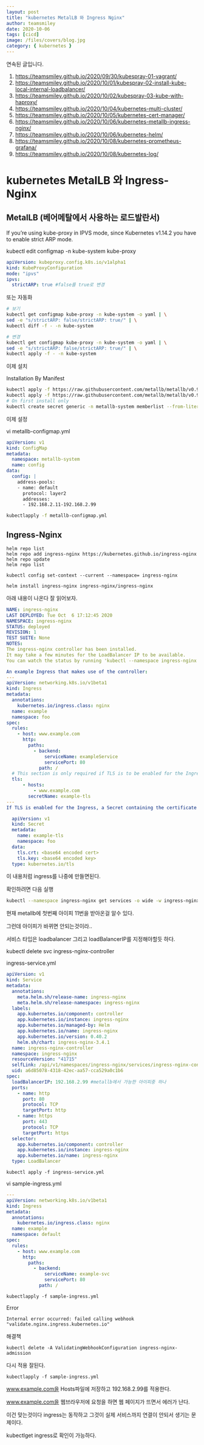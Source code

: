 ```yaml
---
layout: post
title: "kubernetes MetalLB 와 Ingress Nginx"
author: teamsmiley
date: 2020-10-06
tags: [cicd]
image: /files/covers/blog.jpg
category: { kubernetes }
---
```


연속된 글입니다.

1. <https://teamsmiley.github.io/2020/09/30/kubespray-01-vagrant/>
1. <https://teamsmiley.github.io/2020/10/01/kubespray-02-install-kube-local-internal-loadbalancer/>
1. <https://teamsmiley.github.io/2020/10/02/kubespray-03-kube-with-haproxy/>
1. <https://teamsmiley.github.io/2020/10/04/kubernetes-multi-cluster/>
1. <https://teamsmiley.github.io/2020/10/05/kubernetes-cert-manager/>
1. <https://teamsmiley.github.io/2020/10/06/kubernetes-metallb-ingress-nginx/>
1. <https://teamsmiley.github.io/2020/10/06/kubernetes-helm/>
1. <https://teamsmiley.github.io/2020/10/08/kubernetes-prometheus-grafana/>
1. <https://teamsmiley.github.io/2020/10/08/kubernetes-log/>

# kubernetes MetalLB 와 Ingress-Nginx

## MetalLB (베어메탈에서 사용하는 로드발란서)

If you’re using kube-proxy in IPVS mode, since Kubernetes v1.14.2 you have to enable strict ARP mode.

kubectl edit configmap -n kube-system kube-proxy

```yml
apiVersion: kubeproxy.config.k8s.io/v1alpha1
kind: KubeProxyConfiguration
mode: "ipvs"
ipvs:
  strictARP: true #false를 true로 변경
```

또는 자동화

```bash
# 보기
kubectl get configmap kube-proxy -n kube-system -o yaml | \
sed -e "s/strictARP: false/strictARP: true/" | \
kubectl diff -f - -n kube-system

# 변경
kubectl get configmap kube-proxy -n kube-system -o yaml | \
sed -e "s/strictARP: false/strictARP: true/" | \
kubectl apply -f - -n kube-system
```

이제 설치

Installation By Manifest

```bash
kubectl apply -f https://raw.githubusercontent.com/metallb/metallb/v0.9.3/manifests/namespace.yaml
kubectl apply -f https://raw.githubusercontent.com/metallb/metallb/v0.9.3/manifests/metallb.yaml
# On first install only
kubectl create secret generic -n metallb-system memberlist --from-literal=secretkey="$(openssl rand -base64 128)"
```

이제 설정

vi metallb-configmap.yml

```yml
apiVersion: v1
kind: ConfigMap
metadata:
  namespace: metallb-system
  name: config
data:
  config: |
    address-pools:
    - name: default
      protocol: layer2
      addresses:
      - 192.168.2.11-192.168.2.99
```

```bash
kubectlapply -f metallb-configmap.yml
```

## Ingress-Nginx

```
helm repo list
helm repo add ingress-nginx https://kubernetes.github.io/ingress-nginx
helm repo update
helm repo list

kubectl config set-context --current --namespace= ingress-nginx

helm install ingress-nginx ingress-nginx/ingress-nginx
```

아래 내용이 나온다 잘 읽어보자.

```yml
NAME: ingress-nginx
LAST DEPLOYED: Tue Oct  6 17:12:45 2020
NAMESPACE: ingress-nginx
STATUS: deployed
REVISION: 1
TEST SUITE: None
NOTES:
The ingress-nginx controller has been installed.
It may take a few minutes for the LoadBalancer IP to be available.
You can watch the status by running 'kubectl --namespace ingress-nginx get services -o wide -w ingress-nginx-controller'

An example Ingress that makes use of the controller:
---
apiVersion: networking.k8s.io/v1beta1
kind: Ingress
metadata:
  annotations:
    kubernetes.io/ingress.class: nginx
  name: example
  namespace: foo
spec:
  rules:
    - host: www.example.com
      http:
        paths:
          - backend:
              serviceName: exampleService
              servicePort: 80
            path: /
  # This section is only required if TLS is to be enabled for the Ingress
  tls:
      - hosts:
          - www.example.com
        secretName: example-tls
---
If TLS is enabled for the Ingress, a Secret containing the certificate and key must also be provided:

  apiVersion: v1
  kind: Secret
  metadata:
    name: example-tls
    namespace: foo
  data:
    tls.crt: <base64 encoded cert>
    tls.key: <base64 encoded key>
  type: kubernetes.io/tls
```

이 내용처럼 ingress를 나중에 만들면된다.

확인하려면 다음 실행

```bash
kubectl --namespace ingress-nginx get services -o wide -w ingress-nginx-controller
```

현재 metallb에 첫번째 아이피 11번을 받아온걸 알수 있다.

그런데 아이피가 바뀌면 안되는것이라..

서비스 타입은 loadbalancer 그리고 loadBalancerIP를 지정해야할듯 하다.

kubectl delete svc ingress-nginx-controller

ingress-service.yml

```yml
apiVersion: v1
kind: Service
metadata:
  annotations:
    meta.helm.sh/release-name: ingress-nginx
    meta.helm.sh/release-namespace: ingress-nginx
  labels:
    app.kubernetes.io/component: controller
    app.kubernetes.io/instance: ingress-nginx
    app.kubernetes.io/managed-by: Helm
    app.kubernetes.io/name: ingress-nginx
    app.kubernetes.io/version: 0.40.2
    helm.sh/chart: ingress-nginx-3.4.1
  name: ingress-nginx-controller
  namespace: ingress-nginx
  resourceVersion: "41715"
  selfLink: /api/v1/namespaces/ingress-nginx/services/ingress-nginx-controller
  uid: a6d85078-4318-42ec-aa57-cca529a0c1b6
spec:
  loadBalancerIP: 192.168.2.99 #metallb에서 가능한 아이피중 하나
  ports:
    - name: http
      port: 80
      protocol: TCP
      targetPort: http
    - name: https
      port: 443
      protocol: TCP
      targetPort: https
  selector:
    app.kubernetes.io/component: controller
    app.kubernetes.io/instance: ingress-nginx
    app.kubernetes.io/name: ingress-nginx
  type: LoadBalancer
```

```
kubectl apply -f ingress-service.yml
```

vi sample-ingress.yml

```yml
---
apiVersion: networking.k8s.io/v1beta1
kind: Ingress
metadata:
  annotations:
    kubernetes.io/ingress.class: nginx
  name: example
  namespace: default
spec:
  rules:
    - host: www.example.com
      http:
        paths:
          - backend:
              serviceName: example-svc
              servicePort: 80
            path: /
```

```
kubectlapply -f sample-ingress.yml
```

Error

```
Internal error occurred: failed calling webhook "validate.nginx.ingress.kubernetes.io"
```

해결책

```
kubectl delete -A ValidatingWebhookConfiguration ingress-nginx-admission
```

다시 적용 잘된다.

```
kubectlapply -f sample-ingress.yml
```

www.example.com을 Hosts파일에 저장하고 192.168.2.99를 적용한다.

www.example.com을 웹브라우저에 요청을 하면 웹 페이지가 뜨면서 에러가 난다.

이건 맞는것이다 ingress는 동작하고 그것이 실제 서비스까지 연결이 안되서 생기는 문제이다.

kubectlget ingress로 확인이 가능하다.
